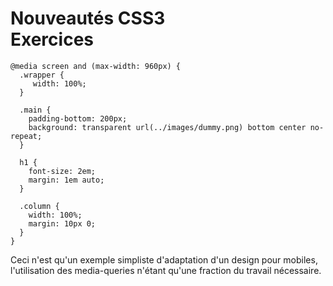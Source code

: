 # Nouveautés CSS3<br />Exercices

    @media screen and (max-width: 960px) {
      .wrapper {
         width: 100%;
      }
      
      .main {
        padding-bottom: 200px;
        background: transparent url(../images/dummy.png) bottom center no-repeat;
      }
      
      h1 {
        font-size: 2em;
        margin: 1em auto;
      }
      
      .column {
        width: 100%;
        margin: 10px 0;
      }
    }

Ceci n'est qu'un exemple simpliste d'adaptation d'un design pour mobiles, l'utilisation des media-queries n'étant qu'une fraction du travail nécessaire.

